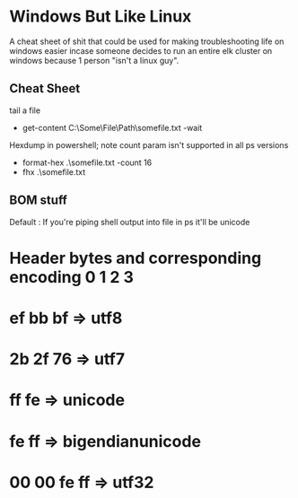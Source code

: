 # Windows But Like Linux
A cheat sheet of shit that could be used for making troubleshooting life 
on windows easier incase someone decides to run an entire elk cluster
on windows because 1 person "isn't a linux guy". 

## Cheat Sheet
tail a file
- get-content C:\Some\File\Path\somefile.txt -wait

Hexdump in powershell; note count param isn't supported in all ps versions
- format-hex .\somefile.txt -count 16
- fhx .\somefile.txt 


## BOM stuff
Default : If you're piping shell output into file in ps it'll be unicode

Header bytes and corresponding encoding 
0  1  2  3
===========
ef bb bf			=> utf8 
===========
2b 2f 76   		=> utf7
===========
ff fe      		=> unicode
===========
fe ff      		=> bigendianunicode
===========
00 00 fe ff		=> utf32
===========
